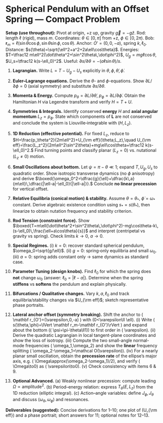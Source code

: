 # Spherical Pendulum with an Offset Spring — Compact Problem

**Setup (use throughout):** Pivot at origin, +z up, gravity $\vec g=-g\hat z$. Rod: length $\ell$ (rigid), mass $m$. Coordinates: $\theta\in[0,\pi]$ from +z, $\phi\in[0,2\pi)$. Bob: $\mathbf r_m=\ell(\sin\theta\cos\phi,\sin\theta\sin\phi,\cos\theta)$. Anchor: $O'=(0,0,-a)$, spring $k,\ell_0$. Distance: $s(\theta)=\sqrt{\ell^2+a^2+2a\ell\cos\theta}$. Energies: $T=\tfrac12 m\ell^2(\dot\theta^2+\sin^2\theta\,\dot\phi^2)$, $U_g=mg\ell\cos\theta$, $U_s=\tfrac12 k(s-\ell_0)^2$. Useful: $\partial s/\partial\theta=-(a\ell\sin\theta)/s$.

1. **Lagrangian.** Write $L=T-U_g-U_s$ explicitly in $\theta,\phi,\dot\theta,\dot\phi$.

2. **Euler–Lagrange equations.** Derive the $\theta$- and $\phi$-equations. Show $\partial L/\partial\phi=0$ (axial symmetry) and substitute $\partial s/\partial\theta$.

3. **Momenta & Energy.** Compute $p_\theta=\partial L/\partial\dot\theta$, $p_\phi=\partial L/\partial\dot\phi$. Obtain the Hamiltonian $H$ via Legendre transform and verify $H=T+U$.

4. **Symmetries & Integrals.** Identify conserved **energy** $H$ and **axial angular momentum** $L_z=p_\phi$. State which components of $\mathbf L$ are not conserved and conclude the system is Liouville‑integrable with $(H,L_z)$.

5. **1D Reduction (effective potential).** For fixed $L_z$, reduce to
   $H=\frac{p_\theta^2}{2m\ell^2}+U_{\rm eff}(\theta;L_z),\quad U_{\rm eff}=\frac{L_z^2}{2m\ell^2\sin^2\theta}+mg\ell\cos\theta+\tfrac12 k(s-\ell_0)^2.$
   Find turning points and classify planar ($L_z=0$) vs. nutational ($L_z\neq0$) motion.

6. **Small Oscillations about bottom.** Let $\psi=\pi-\theta\ll1$; expand $T,U_g,U_s$ to quadratic order. Show isotropic transverse dynamics (no $\phi$ anisotropy) and derive
   $\boxed{\omega_0^2=\dfrac{g}{\ell}+\dfrac{k\,a}{m\ell}\,\dfrac{|\ell-a|-\ell_0}{|\ell-a|}}.$
   Conclude **no linear precession** for vertical offset.

7. **Relative Equilibria (conical motion) & stability.** Assume $\theta=\theta_*$, $\dot\phi=\omega_*$ constant. Derive algebraic existence condition using $s_*=s(\theta_*)$, then linearize to obtain nutation frequency and stability criterion.

8. **Rod Tension (constraint force).** Show
   $\boxed{T=m\ell(\dot\theta^2+\sin^2\theta\,\dot\phi^2)-mg\cos\theta-k\,(s-\ell_0)\,\frac{\ell+a\cos\theta}{s}}$
   and interpret (centripetal vs gravity vs spring). Check limits $k\to0$, $a\to0$.

9. **Special Regimes.** (i) $k=0$: recover standard spherical pendulum, $\omega_0=\sqrt{g/\ell}$. (ii) $g=0$: spring‑only equilibria and small $\omega_0$. (iii) $a=0$: spring adds constant only → same dynamics as standard case.

10. **Parameter Tuning (design knobs).** Find $\ell_0$ for which the spring does **not** change $\omega_0$ (answer: $\ell_0=|\ell-a|$). Determine when the spring **stiffens** vs **softens** the pendulum and explain physically.

11. **Bifurcations / Qualitative changes.** Vary $k,a,\ell_0$ and track equilibria/stability changes via $U_{\rm eff}$; sketch representative phase portraits.

12) **Lateral anchor offset (symmetry breaking).** Shift the anchor to \( \mathbf r_{O'}=(\varepsilon,0,-a) \) with \(0<\varepsilon\ll \ell\). (i) Write \( s(\theta,\phi)=\lVert \mathbf r_m-\mathbf r_{O'}\rVert \) and expand about the bottom (\( \psi=\pi-\theta\ll1\)) to first order in \( \varepsilon\). (ii) Derive the quadratic Lagrangian in local tangent-plane coordinates and show the loss of isotropy. (iii) Compute the two small-angle normal-mode frequencies \( \omega_1,\omega_2\) and show the **linear** frequency splitting \( \omega_2-\omega_1=\mathcal O(\varepsilon)\). (iv) For a nearly planar small oscillation, obtain the **precession rate** of the ellipse’s major axis, e.g. \( \Omega\approx(\omega_2-\omega_1)/2\), and verify \( \Omega\to0\) as \( \varepsilon\to0\). (v) Check consistency with items 6 & 9.

13. **Optional Advanced.** (a) Weakly nonlinear precession: compute leading $\Omega\propto \text{amplitude}^2$. (b) Period–energy relation: express $T_\theta(E,L_z)$ from the 1D reduction (elliptic integral). (c) Action–angle variables: define $J_\phi, J_\theta$ and discuss $(\omega_\theta,\omega_\phi)$ and resonances.

**Deliverables (suggested):** Concise derivations for 1–10; one plot of \(U_{\rm eff}\) and a phase portrait; short answers for 11; optional notes for 12–13.






